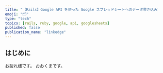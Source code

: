 ```yaml
---
title: "【Rails】Google API を使った Google スプレッドシートへのデータ書き込み方法を分かりやすく解説してみた"
emoji: "🗂️"
type: "tech"
topics: [rails, ruby, google, api, googlesheets]
published: false
publication_name: "linkedge"
---
```


## はじめに

お疲れ様です。
おおくまです。
